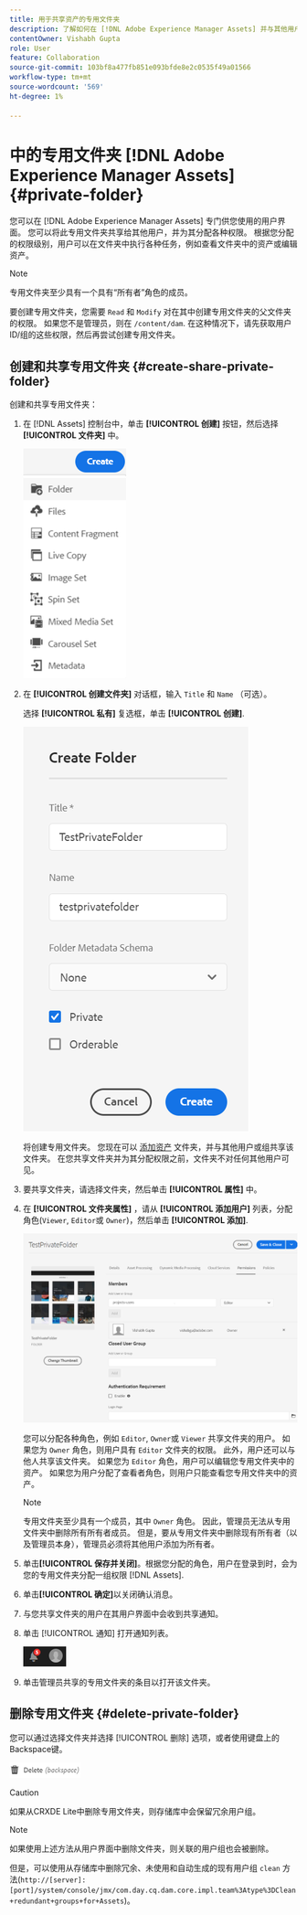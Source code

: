 ```yaml
---
title: 用于共享资产的专用文件夹
description: 了解如何在 [!DNL Adobe Experience Manager Assets] 并与其他用户共享，并为其分配各种权限。
contentOwner: Vishabh Gupta
role: User
feature: Collaboration
source-git-commit: 103bf8a477fb851e093bfde8e2c0535f49a01566
workflow-type: tm+mt
source-wordcount: '569'
ht-degree: 1%

---
```


# 中的专用文件夹 [!DNL Adobe Experience Manager Assets] {#private-folder}

您可以在 [!DNL Adobe Experience Manager Assets] 专门供您使用的用户界面。 您可以将此专用文件夹共享给其他用户，并为其分配各种权限。 根据您分配的权限级别，用户可以在文件夹中执行各种任务，例如查看文件夹中的资产或编辑资产。

>[!NOTE]
>
>专用文件夹至少具有一个具有“所有者”角色的成员。
>
>要创建专用文件夹，您需要 `Read` 和 `Modify` 对在其中创建专用文件夹的父文件夹的权限。 如果您不是管理员，则在 `/content/dam`. 在这种情况下，请先获取用户ID/组的这些权限，然后再尝试创建专用文件夹。

## 创建和共享专用文件夹  {#create-share-private-folder}

创建和共享专用文件夹：

1. 在 [!DNL Assets] 控制台中，单击 **[!UICONTROL 创建]** 按钮，然后选择 **[!UICONTROL 文件夹]** 中。

   ![创建资产文件夹](assets/create-folder.png)

1. 在 **[!UICONTROL 创建文件夹]** 对话框，输入 `Title` 和 `Name` （可选）。

   选择 **[!UICONTROL 私有]** 复选框，单击 **[!UICONTROL 创建]**.

   ![chlimage_1-413](assets/create-private-folder.png)

   将创建专用文件夹。 您现在可以 [添加资产](add-assets.md#upload-assets) 文件夹，并与其他用户或组共享该文件夹。 在您共享文件夹并为其分配权限之前，文件夹不对任何其他用户可见。

1. 要共享文件夹，请选择文件夹，然后单击 **[!UICONTROL 属性]** 中。

1. 在 **[!UICONTROL 文件夹属性]** ，请从 **[!UICONTROL 添加用户]** 列表，分配角色(`Viewer`, `Editor`或 `Owner`)，然后单击 **[!UICONTROL 添加]**.

   ![assign-user-group](assets/assign-permissions-private-folder.png)

   您可以分配各种角色，例如 `Editor`, `Owner`或 `Viewer` 共享文件夹的用户。 如果您为 `Owner` 角色，则用户具有 `Editor` 文件夹的权限。 此外，用户还可以与他人共享该文件夹。 如果您为 `Editor` 角色，用户可以编辑您专用文件夹中的资产。 如果您为用户分配了查看者角色，则用户只能查看您专用文件夹中的资产。

   >[!NOTE]
   >
   >专用文件夹至少具有一个成员，其中 `Owner` 角色。 因此，管理员无法从专用文件夹中删除所有所有者成员。 但是，要从专用文件夹中删除现有所有者（以及管理员本身），管理员必须将其他用户添加为所有者。

1. 单击&#x200B;**[!UICONTROL 保存并关闭]**。根据您分配的角色，用户在登录到时，会为您的专用文件夹分配一组权限 [!DNL Assets].
1. 单击&#x200B;**[!UICONTROL 确定]**&#x200B;以关闭确认消息。
1. 与您共享文件夹的用户在其用户界面中会收到共享通知。

1. 单击 [!UICONTROL 通知] 打开通知列表。

   ![通知](assets/notification-icon.png)

1. 单击管理员共享的专用文件夹的条目以打开该文件夹。

## 删除专用文件夹 {#delete-private-folder}

您可以通过选择文件夹并选择 [!UICONTROL 删除] 选项，或者使用键盘上的Backspace键。

![顶部菜单中的删除选项](assets/delete-option.png)

>[!CAUTION]
>
>如果从CRXDE Lite中删除专用文件夹，则存储库中会保留冗余用户组。

>[!NOTE]
>
>如果使用上述方法从用户界面中删除文件夹，则关联的用户组也会被删除。
>
>但是，可以使用从存储库中删除冗余、未使用和自动生成的现有用户组 `clean` 方法(`http://[server]:[port]/system/console/jmx/com.day.cq.dam.core.impl.team%3Atype%3DClean+redundant+groups+for+Assets`)。
